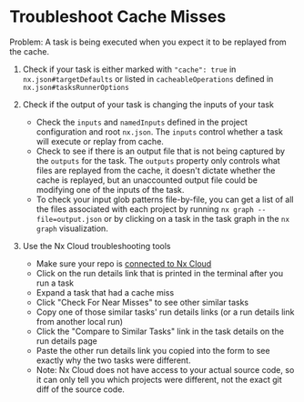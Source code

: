 # Troubleshoot Cache Misses

Problem: A task is being executed when you expect it to be replayed from the cache.

1. Check if your task is either marked with `"cache": true` in `nx.json#targetDefaults` or listed in `cacheableOperations` defined in `nx.json#tasksRunnerOptions`

1. Check if the output of your task is changing the inputs of your task

   - Check the `inputs` and `namedInputs` defined in the project configuration and root `nx.json`. The `inputs` control whether a task will execute or replay from cache.
   - Check to see if there is an output file that is not being captured by the `outputs` for the task. The `outputs` property only controls what files are replayed from the cache, it doesn't dictate whether the cache is replayed, but an unaccounted output file could be modifying one of the inputs of the task.
   - To check your input glob patterns file-by-file, you can get a list of all the files associated with each project by running `nx graph --file=output.json` or by clicking on a task in the task graph in the `nx graph` visualization.

1. Use the Nx Cloud troubleshooting tools
   - Make sure your repo is [connected to Nx Cloud](/core-features/replay-task-results#distributed-computation-caching)
   - Click on the run details link that is printed in the terminal after you run a task
   - Expand a task that had a cache miss
   - Click "Check For Near Misses" to see other similar tasks
   - Copy one of those similar tasks' run details links (or a run details link from another local run)
   - Click the "Compare to Similar Tasks" link in the task details on the run details page
   - Paste the other run details link you copied into the form to see exactly why the two tasks were different.
   - Note: Nx Cloud does not have access to your actual source code, so it can only tell you which projects were different, not the exact git diff of the source code.
